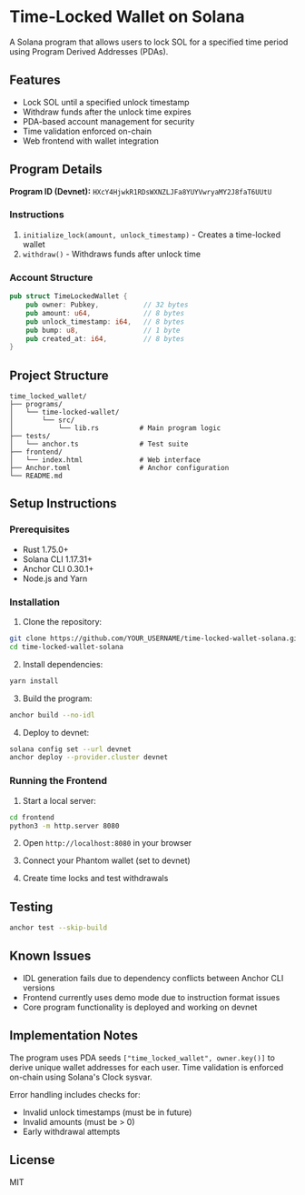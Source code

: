 # Time-Locked Wallet on Solana

A Solana program that allows users to lock SOL for a specified time period using Program Derived Addresses (PDAs).

## Features

- Lock SOL until a specified unlock timestamp
- Withdraw funds after the unlock time expires
- PDA-based account management for security
- Time validation enforced on-chain
- Web frontend with wallet integration

## Program Details

**Program ID (Devnet):** `HXcY4HjwkR1RDsWXNZLJFa8YUYVwryaMY2J8faT6UUtU`

### Instructions

1. `initialize_lock(amount, unlock_timestamp)` - Creates a time-locked wallet
2. `withdraw()` - Withdraws funds after unlock time

### Account Structure

```rust
pub struct TimeLockedWallet {
    pub owner: Pubkey,           // 32 bytes
    pub amount: u64,             // 8 bytes  
    pub unlock_timestamp: i64,   // 8 bytes
    pub bump: u8,                // 1 byte
    pub created_at: i64,         // 8 bytes
}
```

## Project Structure

```
time_locked_wallet/
├── programs/
│   └── time-locked-wallet/
│       └── src/
│           └── lib.rs          # Main program logic
├── tests/
│   └── anchor.ts               # Test suite
├── frontend/
│   └── index.html              # Web interface
├── Anchor.toml                 # Anchor configuration
└── README.md
```

## Setup Instructions

### Prerequisites
- Rust 1.75.0+
- Solana CLI 1.17.31+
- Anchor CLI 0.30.1+
- Node.js and Yarn

### Installation

1. Clone the repository:
```bash
git clone https://github.com/YOUR_USERNAME/time-locked-wallet-solana.git
cd time-locked-wallet-solana
```

2. Install dependencies:
```bash
yarn install
```

3. Build the program:
```bash
anchor build --no-idl
```

4. Deploy to devnet:
```bash
solana config set --url devnet
anchor deploy --provider.cluster devnet
```

### Running the Frontend

1. Start a local server:
```bash
cd frontend
python3 -m http.server 8080
```

2. Open `http://localhost:8080` in your browser

3. Connect your Phantom wallet (set to devnet)

4. Create time locks and test withdrawals

## Testing

```bash
anchor test --skip-build
```

## Known Issues

- IDL generation fails due to dependency conflicts between Anchor CLI versions
- Frontend currently uses demo mode due to instruction format issues
- Core program functionality is deployed and working on devnet

## Implementation Notes

The program uses PDA seeds `["time_locked_wallet", owner.key()]` to derive unique wallet addresses for each user. Time validation is enforced on-chain using Solana's Clock sysvar.

Error handling includes checks for:
- Invalid unlock timestamps (must be in future)
- Invalid amounts (must be > 0)
- Early withdrawal attempts

## License

MIT
